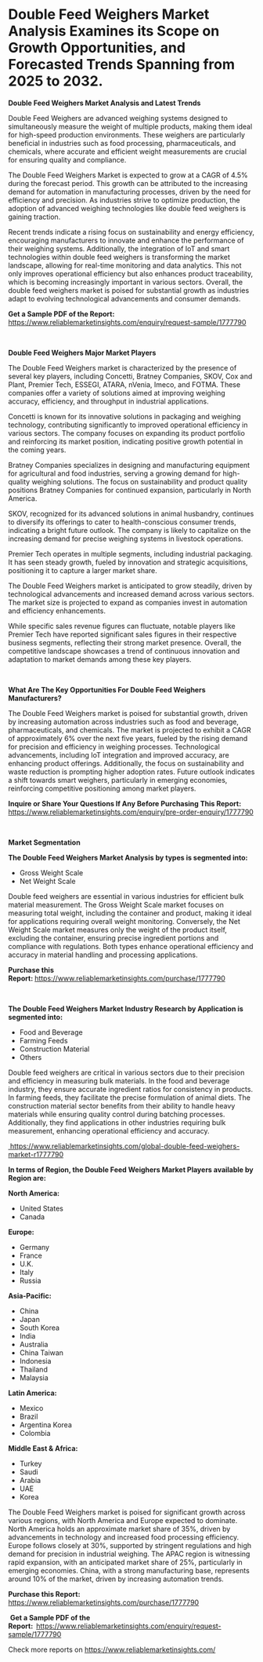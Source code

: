 <p><h1>Double Feed Weighers Market Analysis Examines its Scope on Growth Opportunities, and Forecasted Trends Spanning from 2025 to 2032.</h1></p><p><strong>Double Feed Weighers Market Analysis and Latest Trends</strong></p>
<p><p>Double Feed Weighers are advanced weighing systems designed to simultaneously measure the weight of multiple products, making them ideal for high-speed production environments. These weighers are particularly beneficial in industries such as food processing, pharmaceuticals, and chemicals, where accurate and efficient weight measurements are crucial for ensuring quality and compliance.</p><p>The Double Feed Weighers Market is expected to grow at a CAGR of 4.5% during the forecast period. This growth can be attributed to the increasing demand for automation in manufacturing processes, driven by the need for efficiency and precision. As industries strive to optimize production, the adoption of advanced weighing technologies like double feed weighers is gaining traction.</p><p>Recent trends indicate a rising focus on sustainability and energy efficiency, encouraging manufacturers to innovate and enhance the performance of their weighing systems. Additionally, the integration of IoT and smart technologies within double feed weighers is transforming the market landscape, allowing for real-time monitoring and data analytics. This not only improves operational efficiency but also enhances product traceability, which is becoming increasingly important in various sectors. Overall, the double feed weighers market is poised for substantial growth as industries adapt to evolving technological advancements and consumer demands.</p></p>
<p><strong>Get a Sample PDF of the Report:&nbsp;</strong> <a href="https://www.reliablemarketinsights.com/enquiry/request-sample/1777790?utm_campaign=2300&utm_medium=2&utm_source=Github&utm_content=ia&utm_term=27022025&utm_id=double-feed-weighers">https://www.reliablemarketinsights.com/enquiry/request-sample/1777790</a></p>
<p>&nbsp;</p>
<p><strong>Double Feed Weighers Major Market Players</strong></p>
<p><p>The Double Feed Weighers market is characterized by the presence of several key players, including Concetti, Bratney Companies, SKOV, Cox and Plant, Premier Tech, ESSEGI, ATARA, nVenia, Imeco, and FOTMA. These companies offer a variety of solutions aimed at improving weighing accuracy, efficiency, and throughput in industrial applications.</p><p>Concetti is known for its innovative solutions in packaging and weighing technology, contributing significantly to improved operational efficiency in various sectors. The company focuses on expanding its product portfolio and reinforcing its market position, indicating positive growth potential in the coming years.</p><p>Bratney Companies specializes in designing and manufacturing equipment for agricultural and food industries, serving a growing demand for high-quality weighing solutions. The focus on sustainability and product quality positions Bratney Companies for continued expansion, particularly in North America.</p><p>SKOV, recognized for its advanced solutions in animal husbandry, continues to diversify its offerings to cater to health-conscious consumer trends, indicating a bright future outlook. The company is likely to capitalize on the increasing demand for precise weighing systems in livestock operations.</p><p>Premier Tech operates in multiple segments, including industrial packaging. It has seen steady growth, fueled by innovation and strategic acquisitions, positioning it to capture a larger market share.</p><p>The Double Feed Weighers market is anticipated to grow steadily, driven by technological advancements and increased demand across various sectors. The market size is projected to expand as companies invest in automation and efficiency enhancements.</p><p>While specific sales revenue figures can fluctuate, notable players like Premier Tech have reported significant sales figures in their respective business segments, reflecting their strong market presence. Overall, the competitive landscape showcases a trend of continuous innovation and adaptation to market demands among these key players.</p></p>
<p>&nbsp;</p>
<p><strong>What Are The Key Opportunities For Double Feed Weighers Manufacturers?</strong></p>
<p><p>The Double Feed Weighers market is poised for substantial growth, driven by increasing automation across industries such as food and beverage, pharmaceuticals, and chemicals. The market is projected to exhibit a CAGR of approximately 6% over the next five years, fueled by the rising demand for precision and efficiency in weighing processes. Technological advancements, including IoT integration and improved accuracy, are enhancing product offerings. Additionally, the focus on sustainability and waste reduction is prompting higher adoption rates. Future outlook indicates a shift towards smart weighers, particularly in emerging economies, reinforcing competitive positioning among market players.</p></p>
<p><strong>Inquire or Share Your Questions If Any Before Purchasing This Report:</strong> <a href="https://www.reliablemarketinsights.com/enquiry/pre-order-enquiry/1777790?utm_campaign=2300&utm_medium=2&utm_source=Github&utm_content=ia&utm_term=27022025&utm_id=double-feed-weighers">https://www.reliablemarketinsights.com/enquiry/pre-order-enquiry/1777790</a></p>
<p>&nbsp;</p>
<p><strong>Market Segmentation</strong></p>
<p><strong>The Double Feed Weighers Market Analysis by types is segmented into:</strong></p>
<p><ul><li>Gross Weight Scale</li><li>Net Weight Scale</li></ul></p>
<p><p>Double feed weighers are essential in various industries for efficient bulk material measurement. The Gross Weight Scale market focuses on measuring total weight, including the container and product, making it ideal for applications requiring overall weight monitoring. Conversely, the Net Weight Scale market measures only the weight of the product itself, excluding the container, ensuring precise ingredient portions and compliance with regulations. Both types enhance operational efficiency and accuracy in material handling and processing applications.</p></p>
<p><strong>Purchase this Report:&nbsp;</strong><a href="https://www.reliablemarketinsights.com/purchase/1777790?utm_campaign=2300&utm_medium=2&utm_source=Github&utm_content=ia&utm_term=27022025&utm_id=double-feed-weighers">https://www.reliablemarketinsights.com/purchase/1777790</a></p>
<p>&nbsp;</p>
<p><strong>The Double Feed Weighers Market Industry Research by Application is segmented into:</strong></p>
<p><ul><li>Food and Beverage</li><li>Farming Feeds</li><li>Construction Material</li><li>Others</li></ul></p>
<p><p>Double feed weighers are critical in various sectors due to their precision and efficiency in measuring bulk materials. In the food and beverage industry, they ensure accurate ingredient ratios for consistency in products. In farming feeds, they facilitate the precise formulation of animal diets. The construction material sector benefits from their ability to handle heavy materials while ensuring quality control during batching processes. Additionally, they find applications in other industries requiring bulk measurement, enhancing operational efficiency and accuracy.</p></p>
<p><a href="https://www.reliablemarketinsights.com/global-double-feed-weighers-market-r1777790?utm_campaign=2300&utm_medium=2&utm_source=Github&utm_content=ia&utm_term=27022025&utm_id=double-feed-weighers">&nbsp;https://www.reliablemarketinsights.com/global-double-feed-weighers-market-r1777790</a></p>
<p><strong>In terms of Region, the Double Feed Weighers Market Players available by Region are:</strong></p>
<p>
    <p> <strong> North America: </strong>
        <ul>
            <li>United States</li>
            <li>Canada</li>
        </ul>
        </p> 
    <p> <strong> Europe: </strong>
        <ul>
            <li>Germany</li>
            <li>France</li>
            <li>U.K.</li>
            <li>Italy</li>
            <li>Russia</li>
        </ul>
        </p> 
    <p> <strong> Asia-Pacific: </strong>
        <ul>
            <li>China</li>
            <li>Japan</li>
            <li>South Korea</li>
            <li>India</li>
            <li>Australia</li>
            <li>China Taiwan</li>
            <li>Indonesia</li>
            <li>Thailand</li>
            <li>Malaysia</li>
        </ul>
        </p> 
    <p> <strong> Latin America: </strong>
        <ul>
            <li>Mexico</li>
            <li>Brazil</li>
            <li>Argentina Korea</li>
            <li>Colombia</li>
        </ul>
        </p> 
    <p> <strong> Middle East & Africa: </strong>
        <ul>
            <li>Turkey</li>
            <li>Saudi</li>
            <li>Arabia</li>
            <li>UAE</li>
            <li>Korea</li>
        </ul>
    </p>
    </p>
<p><p>The Double Feed Weighers market is poised for significant growth across various regions, with North America and Europe expected to dominate. North America holds an approximate market share of 35%, driven by advancements in technology and increased food processing efficiency. Europe follows closely at 30%, supported by stringent regulations and high demand for precision in industrial weighing. The APAC region is witnessing rapid expansion, with an anticipated market share of 25%, particularly in emerging economies. China, with a strong manufacturing base, represents around 10% of the market, driven by increasing automation trends.</p></p>
<p><strong>Purchase this Report: </strong><a href="https://www.reliablemarketinsights.com/purchase/1777790?utm_campaign=2300&utm_medium=2&utm_source=Github&utm_content=ia&utm_term=27022025&utm_id=double-feed-weighers">https://www.reliablemarketinsights.com/purchase/1777790</a></p>
<p>&nbsp;<strong>Get a Sample PDF of the Report:&nbsp;&nbsp;</strong><a href="https://www.reliablemarketinsights.com/enquiry/request-sample/1777790?utm_campaign=2300&utm_medium=2&utm_source=Github&utm_content=ia&utm_term=27022025&utm_id=double-feed-weighers">https://www.reliablemarketinsights.com/enquiry/request-sample/1777790</a></p>
<p><strong></strong></p>
<p>Check more reports on <a href="https://www.reliablemarketinsights.com/?utm_campaign=2300&utm_medium=2&utm_source=Github&utm_content=ia&utm_term=27022025&utm_id=double-feed-weighers">https://www.reliablemarketinsights.com/</a></p>